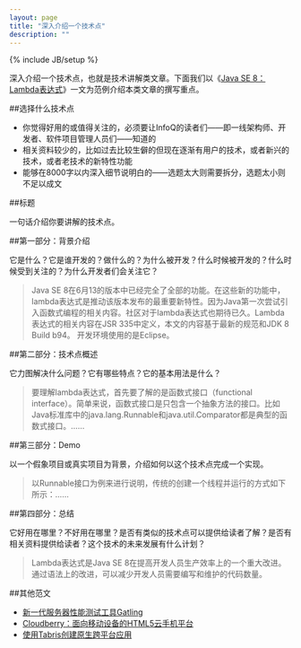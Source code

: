 ```yaml
---
layout: page
title: "深入介绍一个技术点"
description: ""
---
```

{% include JB/setup %}

深入介绍一个技术点，也就是技术讲解类文章。下面我们以《[Java SE 8：Lambda表达式](http://www.infoq.com/cn/articles/Java-se-8-lambda)》一文为范例介绍本类文章的撰写重点。

##选择什么技术点

- 你觉得好用的或值得关注的，必须要让InfoQ的读者们——即一线架构师、开发者、软件项目管理人员们——知道的
- 相关资料较少的，比如过去比较生僻的但现在逐渐有用户的技术，或者新兴的技术，或者老技术的新特性功能
- 能够在8000字以内深入细节说明白的——选题太大则需要拆分，选题太小则不足以成文

##标题

一句话介绍你要讲解的技术点。

##第一部分：背景介绍

它是什么？它是谁开发的？做什么的？为什么被开发？什么时候被开发的？什么时候受到关注的？为什么开发者们会关注它？

> Java SE 8在6月13的版本中已经完全了全部的功能。在这些新的功能中，lambda表达式是推动该版本发布的最重要新特性。因为Java第一次尝试引入函数式编程的相关内容。社区对于lambda表达式也期待已久。Lambda表达式的相关内容在JSR 335中定义，本文的内容基于最新的规范和JDK 8 Build b94。 开发环境使用的是Eclipse。

##第二部分：技术点概述

它力图解决什么问题？它有哪些特点？它的基本用法是什么？

> 要理解lambda表达式，首先要了解的是函数式接口（functional interface）。简单来说，函数式接口是只包含一个抽象方法的接口。比如Java标准库中的java.lang.Runnable和java.util.Comparator都是典型的函数式接口。……

##第三部分：Demo

以一个假象项目或真实项目为背景，介绍如何以这个技术点完成一个实现。

> 以Runnable接口为例来进行说明，传统的创建一个线程并运行的方式如下所示：……

##第四部分：总结

它好用在哪里？不好用在哪里？是否有类似的技术点可以提供给读者了解？是否有相关资料提供给读者？这个技术的未来发展有什么计划？

> Lambda表达式是Java SE 8在提高开发人员生产效率上的一个重大改进。通过语法上的改进，可以减少开发人员需要编写和维护的代码数量。

##其他范文

- [新一代服务器性能测试工具Gatling](http://www.infoq.com/cn/articles/new-generation-server-testing-tool-gatling)
- [Cloudberry：面向移动设备的HTML5云手机平台](http://www.infoq.com/cn/articles/cloudberry-html5-cloud-phone-platform)
- [使用Tabris创建原生跨平台应用](http://www.infoq.com/cn/articles/tabris)